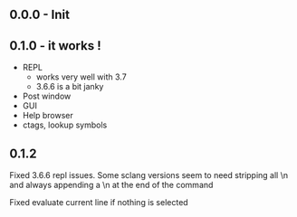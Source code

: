 ## 0.0.0 - Init

## 0.1.0 - it works !

- REPL
  + works very well with 3.7
  + 3.6.6 is a bit janky
- Post window
- GUI
- Help browser
- ctags, lookup symbols


## 0.1.2

Fixed 3.6.6 repl issues. Some sclang versions seem to need stripping all \n and always appending a \n at the end of the command

Fixed evaluate current line if nothing is selected
